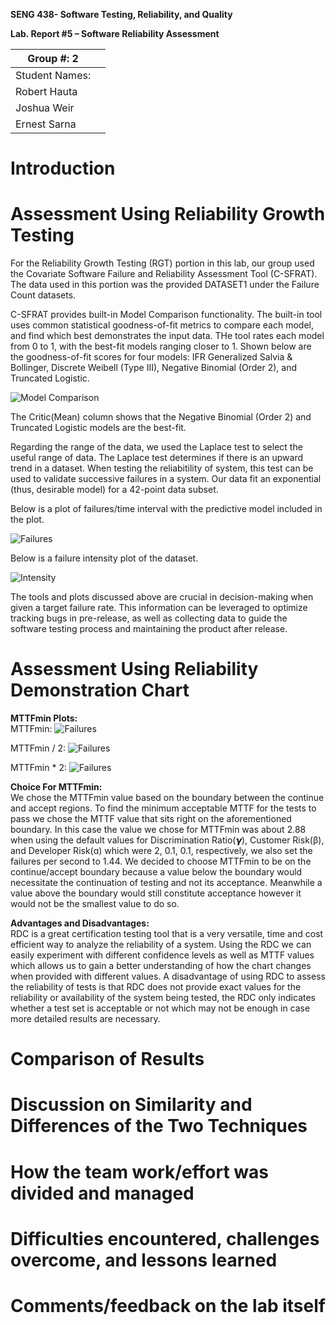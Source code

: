 **SENG 438- Software Testing, Reliability, and Quality**

**Lab. Report \#5 – Software Reliability Assessment**

| Group \#:   2    |   |
|-----------------|---|
| Student Names:  |   |
| Robert Hauta    |   |
| Joshua Weir     |   |
| Ernest Sarna    |   |

# Introduction

# 

# Assessment Using Reliability Growth Testing 

For the Reliability Growth Testing (RGT) portion in this lab, our group used the Covariate Software Failure and Reliability Assessment Tool (C-SFRAT). The data used in this portion was the provided DATASET1 under the Failure Count datasets.

C-SFRAT provides built-in Model Comparison functionality. The built-in tool uses common statistical goodness-of-fit metrics to compare each model, and find which best demonstrates the input data. THe tool rates each model from 0 to 1, with the best-fit models ranging closer to 1. Shown below are the goodness-of-fit scores for four models: IFR Generalized Salvia & Bollinger, Discrete Weibell (Type III), Negative Binomial (Order 2), and Truncated Logistic.

![Model Comparison](media/modelcomp.jpg)<br>

The Critic(Mean) column shows that the Negative Binomial (Order 2) and Truncated Logistic models are the best-fit.

Regarding the range of the data, we used the Laplace test to select the useful range of data. The Laplace test determines if there is an upward trend in a dataset. When testing the reliabitility of system, this test can be used to validate successive failures in a system. Our data fit an exponential (thus, desirable model) for a 42-point data subset.

Below is a plot of failures/time interval with the predictive model included in the plot.

![Failures](media/failures.jpg)<br>

Below is a failure intensity plot of the dataset.

![Intensity](media/intensity.jpg)<br>

The tools and plots discussed above are crucial in decision-making when given a target failure rate. This information can be leveraged to optimize tracking bugs in pre-release, as well as collecting data to guide the software testing process and maintaining the product after release.

# Assessment Using Reliability Demonstration Chart 
<strong>MTTFmin Plots:</strong><br>
MTTFmin:
![Failures](media/MTTFmin.png)<br>

MTTFmin / 2:
![Failures](media/MTTFmin_half.png)<br>

MTTFmin * 2:
![Failures](media/MTTFmin_double.png)<br>

<strong>Choice For MTTFmin:</strong><br>
We chose the MTTFmin value based on the boundary between the continue and accept regions. To find the minimum acceptable MTTF for the tests to pass we chose the MTTF value that sits right on the aforementioned boundary. In this case the value we chose for MTTFmin was about 2.88 when using the default values for Discrimination Ratio(𝞬), Customer Risk(β), and Developer Risk(ɑ) which were 2, 0.1, 0.1, respectively, we also set the failures per second to 1.44. We decided to choose MTTFmin to be on the continue/accept boundary because a value below the boundary would necessitate the continuation of testing and not its acceptance. Meanwhile a value above the boundary would still constitute acceptance however it would not be the smallest value to do so.

<strong>Advantages and Disadvantages:</strong><br>
RDC is a great certification testing tool that is a very versatile, time and cost efficient way to analyze the reliability of a system. Using the RDC we can easily experiment with different confidence levels as well as MTTF values which allows us to gain a better understanding of how the chart changes when provided with different values. A disadvantage of using RDC to assess the reliability of tests is that RDC does not provide exact values for the reliability or availability of the system being tested, the RDC only indicates whether a test set is acceptable or not which may not be enough in case more detailed results are necessary.

# 

# Comparison of Results

# Discussion on Similarity and Differences of the Two Techniques

# How the team work/effort was divided and managed

# 

# Difficulties encountered, challenges overcome, and lessons learned

# Comments/feedback on the lab itself
